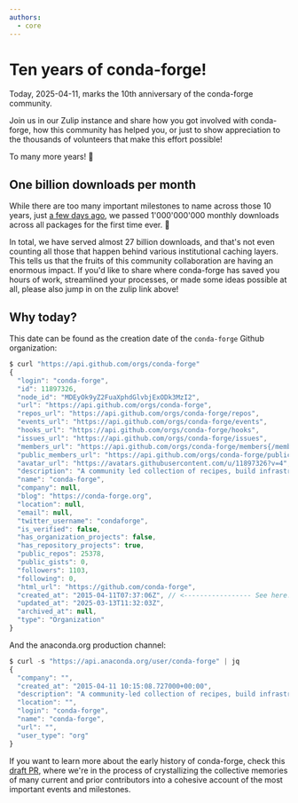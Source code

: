 ```yaml
---
authors:
  - core
---
```


# Ten years of conda-forge!

Today, 2025-04-11, marks the 10th anniversary of the conda-forge community.

Join us in our Zulip instance and share how you got involved with conda-forge, how this community has helped you, or just to show appreciation to the thousands of volunteers that make this effort possible!

To many more years! 🎉

## One billion downloads per month

While there are too many important milestones to name across those 10 years, just
[a few days ago](https://github.com/conda-forge/by-the-numbers/commit/09eefe47d4cd1c4d9bc29c2ea5f9b07cc9100433),
we passed 1'000'000'000 monthly downloads across all packages for the first time ever. 🥳 

In total, we have served almost 27 billion downloads, and that's not even counting all
those that happen behind various institutional caching layers. This tells us that the
fruits of this community collaboration are having an enormous impact. If you'd like to
share where conda-forge has saved you hours of work, streamlined your processes,
or made some ideas possible at all, please also jump in on the zulip link above!

<!-- truncate -->

## Why today?

This date can be found as the creation date of the `conda-forge` Github organization:

```js
$ curl "https://api.github.com/orgs/conda-forge"
{
  "login": "conda-forge",
  "id": 11897326,
  "node_id": "MDEyOk9yZ2FuaXphdGlvbjExODk3MzI2",
  "url": "https://api.github.com/orgs/conda-forge",
  "repos_url": "https://api.github.com/orgs/conda-forge/repos",
  "events_url": "https://api.github.com/orgs/conda-forge/events",
  "hooks_url": "https://api.github.com/orgs/conda-forge/hooks",
  "issues_url": "https://api.github.com/orgs/conda-forge/issues",
  "members_url": "https://api.github.com/orgs/conda-forge/members{/member}",
  "public_members_url": "https://api.github.com/orgs/conda-forge/public_members{/member}",
  "avatar_url": "https://avatars.githubusercontent.com/u/11897326?v=4",
  "description": "A community led collection of recipes, build infrastructure and distributions for the conda package manager.",
  "name": "conda-forge",
  "company": null,
  "blog": "https://conda-forge.org",
  "location": null,
  "email": null,
  "twitter_username": "condaforge",
  "is_verified": false,
  "has_organization_projects": false,
  "has_repository_projects": true,
  "public_repos": 25378,
  "public_gists": 0,
  "followers": 1103,
  "following": 0,
  "html_url": "https://github.com/conda-forge",
  "created_at": "2015-04-11T07:37:06Z", // <----------------- See here!
  "updated_at": "2025-03-13T11:32:03Z",
  "archived_at": null,
  "type": "Organization"
}
```

And the anaconda.org production channel:

```js
$ curl -s "https://api.anaconda.org/user/conda-forge" | jq
{
  "company": "",
  "created_at": "2015-04-11 10:15:08.727000+00:00",
  "description": "A community-led collection of recipes, build infrastructure, and distributions for the conda package manager.",
  "location": "",
  "login": "conda-forge",
  "name": "conda-forge",
  "url": "",
  "user_type": "org"
}
```

If you want to learn more about the early history of conda-forge, check this [draft PR](https://github.com/conda-forge/conda-forge.github.io/pull/2298),
where we're in the process of crystallizing the collective memories of many current and prior
contributors into a cohesive account of the most important events and milestones.
